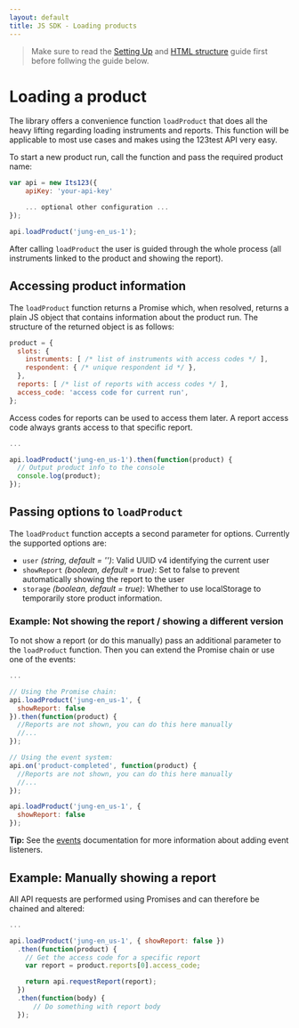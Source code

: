 ```yaml
---
layout: default
title: JS SDK - Loading products
---
```


> Make sure to read the [Setting Up](setting-up) and [HTML structure](html-structure) guide first before follwing the guide below.

# Loading a product

The library offers a convenience function `loadProduct` that does all the heavy lifting regarding loading instruments and reports. This function will be applicable to most use cases and makes using the 123test API very easy.

To start a new product run, call the function and pass the required product name:

```js
var api = new Its123({
    apiKey: 'your-api-key'

    ... optional other configuration ...
});

api.loadProduct('jung-en_us-1');
```

After calling `loadProduct` the user is guided through the whole process (all instruments linked to the product and showing the report).

## Accessing product information

The `loadProduct` function returns a Promise which, when resolved, returns a plain JS object that contains information about the product run. The structure of the returned object is as follows:

```js
product = {
  slots: {
    instruments: [ /* list of instruments with access codes */ ],
    respondent: { /* unique respondent id */ },
  },
  reports: [ /* list of reports with access codes */ ],
  access_code: 'access code for current run',
};
```

Access codes for reports can be used to access them later. A report access code always grants access to that specific report.

```js
...

api.loadProduct('jung-en_us-1').then(function(product) {
  // Output product info to the console
  console.log(product);
});
```

## Passing options to `loadProduct`

The `loadProduct` function accepts a second parameter for options. Currently the supported options are:

- `user` *(string, default = '')*: Valid UUID v4 identifying the current user
- `showReport` *(boolean, default = true)*: Set to false to prevent automatically showing the report to the user
- `storage` *(boolean, default = true)*: Whether to use localStorage to temporarily store product information.

### Example: Not showing the report / showing a different version

To not show a report (or do this manually) pass an additional parameter to the `loadProduct` function. Then you can extend the Promise chain or use one of the events:

```js
...

// Using the Promise chain:
api.loadProduct('jung-en_us-1', {
  showReport: false
}).then(function(product) {
  //Reports are not shown, you can do this here manually
  //...
});
```

```js
// Using the event system:
api.on('product-completed', function(product) {
  //Reports are not shown, you can do this here manually
  //...
});

api.loadProduct('jung-en_us-1', {
  showReport: false
});
```

**Tip:** See the [events](events) documentation for more information about adding event listeners.

## Example: Manually showing a report

All API requests are performed using Promises and can therefore be chained and altered:

```js
...

api.loadProduct('jung-en_us-1', { showReport: false })
  .then(function(product) {
    // Get the access code for a specific report
    var report = product.reports[0].access_code;

    return api.requestReport(report);
  })
  .then(function(body) {
      // Do something with report body
  });
```
